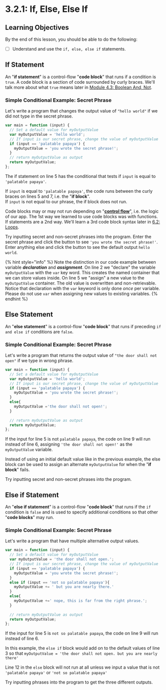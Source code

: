 # 3.2.1: If, Else, Else If

## Learning Objectives

By the end of this lesson, you should be able to do the following:

* [ ] Understand and use the `if, else, else if` statements.

## If Statement

An "**if statement**" is a control-flow "**code block**" that runs if a condition is `true`. A code block is a section of code surrounded by curly braces. We'll talk more about what `true` means later in [Module 4.3: Boolean And, Not](../3.3-boolean-operators/3.3.3-boolean-and-not.md#boolean-values).

### Simple Conditional Example: Secret Phrase

Let's write a program that changes the output value of `"hello world"` if we did not type in the secret phrase.

```javascript
var main = function (input) {
  // Set a default value for myOutputValue
  var myOutputValue = 'hello world';
  // If input is our secret phrase, change the value of myOutputValue
  if (input == 'palatable papaya') {
    myOutputValue = 'you wrote the secret phrase!';
  }
  // return myOutputValue as output
  return myOutputValue;
};
```

The if statement on line 5 has the conditional that tests if `input` is equal to `'palatable papaya'`.&#x20;

If `input` is equal to `'palatable papaya'`, the code runs between the curly braces on lines 5 and 7, i.e. the "**if block**".\
If `input` is not equal to our phrase, the if block does not run.

Code blocks may or may not run depending on "[**control flow**](https://en.wikipedia.org/wiki/Control\_flow)", i.e. the logic of our app. The 1st way we learned to use code blocks was with functions. If statements are a 2nd way. We'll learn a 3rd code block syntax later in [6.2: Loops](../3.4-loops.md).

Try inputting secret and non-secret phrases into the program. Enter the secret phrase and click the button to see `'you wrote the secret phrase!'`. Enter anything else and click the button to see the default output `hello world`.

{% hint style="info" %}
Note the distinction in our code example between variable _**declaration**_ and _**assignment**_. On line 2 we "declare" the variable `myOutputValue` with the `var` key word. This creates the named container that we can store values inside. On line 5 we "assign" a new value to the `myOutputValue` container. The old value is overwritten and non-retrievable. Notice that declaration with the `var` keyword is only done _once_ per variable. Please do not use `var` when assigning new values to existing variables.
{% endhint %}



## Else Statement

An "**else statement**" is a control-flow "**code block**" that runs if preceding `if and else if` conditions are `false`.

### Simple Conditional Example: Secret Phrase

Let's write a program that returns the output value of `"the door shall not open"` if we type in wrong phrase.

```javascript
var main = function (input) {
  // Set a default value for myOutputValue
  var myOutputValue = 'hello world';
  // If input is our secret phrase, change the value of myOutputValue
  if (input == 'palatable papaya') {
    myOutputValue = 'you wrote the secret phrase!';
  }
  else{
    myOutputValue ='the door shall not open!';
  }
  
  // return myOutputValue as output
  return myOutputValue;
};
```

If the input for line 5 is not `palatable papaya`, the code on line 9 will run instead of line 6, assigning `'the door shall not open!'` as the `myOutputValue` variable.

Instead of using an initial default value like in the previous example, the else block can be used to assign an alternate `myOutputValue` for when the "**if block**" fails.

Try inputting secret and non-secret phrases into the program.&#x20;

## Else if Statement

An "**else if statement**" is a control-flow "**code block**" that runs if the `if` condition is `false` and is used to specify additional conditions so that other "**code blocks**" may run.

### Simple Conditional Example: Secret Phrase

Let's write a program that have multiple alternative output values.

```javascript
var main = function (input) {
  // Set a default value for myOutputValue
  var myOutputValue = 'the door shall not open.';
  // If input is our secret phrase, change the value of myOutputValue
  if (input == 'palatable papaya') {
    myOutputValue = 'you wrote the secret phrase!';
  }
  else if (input == 'not so palatable papaya'){
    myOutputValue += ' but you are nearly there.'
  }
  else{
    myOutputValue +=' nope, this is far from the right phrase.';
  }
  
  // return myOutputValue as output
  return myOutputValue;
};
```

If the input for line 5 is `not so palatable papaya`, the code on line 9 will run instead of line 6.

In this example, the `else if` block would add on to the default values of line 3 so that `myOutputValue = 'the door shall not open. but you are nearly there'`

Line 12 in the `else` block will not run at all unless we input a value that is not `'palatable papaya'` or `'not so palatable papaya'`

Try inputting phrases into the program to get the three different outputs.&#x20;
